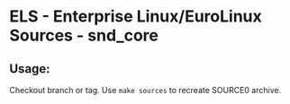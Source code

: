# ELS - Enterprise Linux/EuroLinux Sources - snd_core
 
## Usage:
  Checkout branch or tag. Use `make sources` to recreate  SOURCE0 archive.
